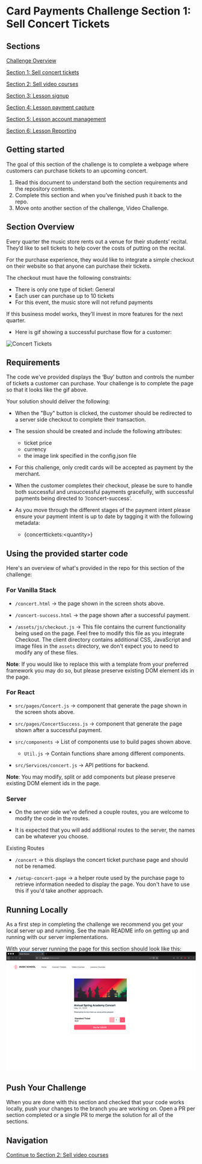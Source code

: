# Card Payments Challenge Section 1: Sell Concert Tickets

## Sections

[Challenge Overview](/README.md)

[Section 1: Sell concert tickets](/README-pt1-concerttickets.md)

[Section 2: Sell video courses](README-pt2-videopurchase.md)

[Section 3: Lesson signup](README-pt3-lessonsignup.md)

[Section 4: Lesson payment capture](README-pt4-paymentcapture.md)

[Section 5: Lesson account management](README-pt5-accountmanagement.md)

[Section 6: Lesson Reporting](README-pt6-reporting.md)

## Getting started

The goal of this section of the challenge is to complete a webpage where customers can purchase tickets to an upcoming concert.

1. Read this document to understand both the section requirements and the repository contents.
2. Complete this section and when you’ve finished push it back to the repo.
3. Move onto another section of the challenge, Video Challenge.

## Section Overview

Every quarter the music store rents out a venue for their students’ recital. They’d like to sell tickets to help cover the costs of putting on the recital.

For the purchase experience, they would like to integrate a simple checkout on their website so that anyone can purchase  their tickets.

The checkout must have the following constraints:

* There is only one type of ticket: General
* Each user can purchase up to 10 tickets
* For this event, the music store will not refund payments

If this business model works, they’ll invest in more features for the next quarter.

* Here is gif showing a successful purchase flow for a customer:

![Concert Tickets](screenshots/ConcertTickets-success.gif)

## Requirements

The code we've provided displays the ‘Buy’ button and controls the number of tickets a customer can purchase. Your challenge is to complete the page so that it looks like the gif above.

Your solution should deliver the following:

* When the "Buy" button is clicked, the customer should be redirected to a server side checkout to complete their transaction.

* The session should be created and include the following attributes:
  * ticket price
  * currency
  * the image link specified in the config.json file

* For this challenge, only credit cards will be accepted as payment by the merchant.

* When the customer completes their checkout, please be sure to handle both successful and unsuccessful payments gracefully, with successful payments being directed to ‘/concert-success’.

* As you move through the different stages of the payment intent please ensure your payment intent is up to date by tagging it with the following metadata:
  * {concerttickets:\<quantity>}

## Using the provided starter code

Here's an overview of what's provided in the repo for this section of the challenge:

### For Vanilla Stack

* `/concert.html` → the page shown in the screen shots above.

* `/concert-success.html` → the page shown after a successful payment.

* `/assets/js/checkout.js` → This file contains the current functionality being used on the page.  Feel free to modify this file as you integrate Checkout.
The client directory contains additional CSS, JavaScript and image files in the `assets` directory, we don't expect you to need to modify any of these files.

**Note**: If you would like to replace this with a template from your preferred framework you may do so, but please preserve existing DOM element ids in the page.

### For React

* `src/pages/Concert.js` → component that generate the page shown in the screen shots above.

* `src/pages/ConcertSuccess.js` → component that generate the page shown after a successful payment.

* `src/components` → List of components use to build pages shown above.
  * `Util.js` → Contain functions share among different components.

* `src/Services/concert.js` → API petitions for backend.

**Note**: You may modify, split or add components but please preserve existing DOM element ids in the page.

### Server

* On the server side we've defined a couple routes, you are welcome to modify the code in the routes.

* It is expected that you will add additional routes to the server, the names can be whatever you choose.

Existing Routes

* `/concert` → this displays the concert ticket purchase page and should not be renamed.

* `/setup-concert-page` -> a helper route used by the purchase page to retrieve information needed to display the page.  You don't have to use this if you'd take another approach.

## Running Locally

As a first step in completing the challenge we recommend you get your local server up and running. See the main README info on getting up and running with our server implementations.

With your server running the page for this section should look like this:
![Concert Tickets - starter](screenshots/ConcertTickets-starter.png)

## Push Your Challenge

When you are done with this section and checked that your code works locally, push your changes to the branch you are working on. Open a PR per section completed or a single PR to merge the solution for all of the sections.

## Navigation

[Continue to Section 2: Sell video courses](README-pt2-videopurchase.md)
